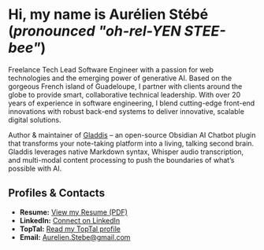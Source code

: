 # Hi, my name is Aurélien Stébé (_pronounced "oh-rel-YEN STEE-bee"_)

Freelance Tech Lead Software Engineer with a passion for web technologies and the emerging power of generative AI. Based on the gorgeous French island of Guadeloupe, I partner with clients around the globe to provide smart, collaborative technical leadership. With over 20 years of experience in software engineering, I blend cutting-edge front-end innovations with robust back-end systems to deliver innovative, scalable digital solutions.

Author & maintainer of [Gladdis](https://github.com/AurelienStebe/Gladdis) – an open-source Obsidian AI Chatbot plugin that transforms your note-taking platform into a living, talking second brain. Gladdis leverages native Markdown syntax, Whisper audio transcription, and multi-modal content processing to push the boundaries of what’s possible with AI.

## Profiles & Contacts

- **Resume:** [View my Resume (PDF)](https://github.com/AurelienStebe/AurelienStebe/blob/main/Resume.pdf)
- **LinkedIn:** [Connect on LinkedIn](https://www.linkedin.com/in/aurelien-stebe)
- **TopTal:** [Read my TopTal profile](https://www.toptal.com/resume/aurelien-stebe)
- **Email:** [Aurelien.Stebe@gmail.com](mailto:Aurelien.Stebe@gmail.com)
